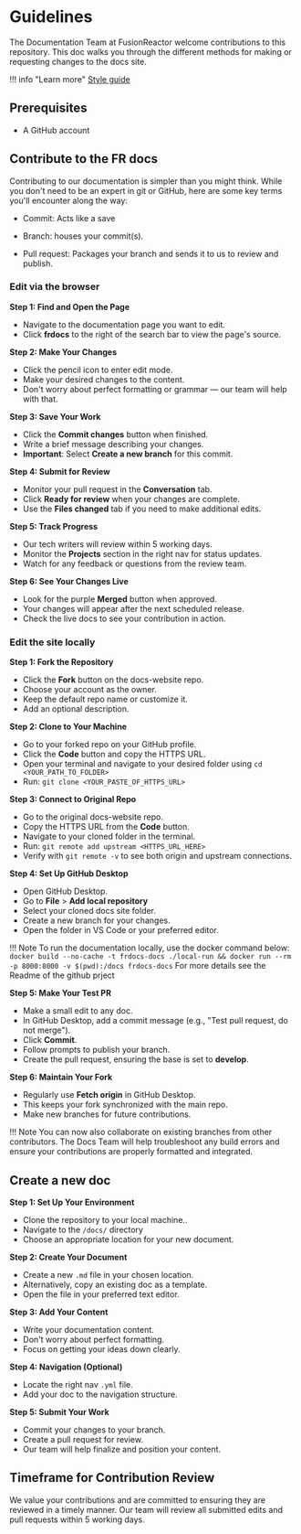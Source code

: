 # Guidelines

The Documentation Team at FusionReactor welcome contributions to this repository. This doc walks you through the different methods for making or requesting changes to the docs site. 

!!! info "Learn more"
    [Style guide](/frdocs/Contribute/style-guide/overview/)
## Prerequisites

* A GitHub account


## Contribute to the FR docs

Contributing to our documentation is simpler than you might think. While you don't need to be an expert in git or GitHub, here are some key terms you'll encounter along the way:

* Commit: Acts like a save

* Branch: houses your commit(s).

* Pull request: Packages your branch and sends it to us to review and publish.

### Edit via the browser

**Step 1: Find and Open the Page**

- Navigate to the documentation page you want to edit.
- Click **frdocs** to the right of the search bar to view the page's source.


**Step 2: Make Your Changes**

- Click the pencil icon to enter edit mode.
- Make your desired changes to the content.
- Don't worry about perfect formatting or grammar — our team will help with that.

**Step 3: Save Your Work**

- Click the **Commit changes** button when finished.
- Write a brief message describing your changes.
- **Important**: Select **Create a new branch** for this commit.

**Step 4: Submit for Review**

- Monitor your pull request in the **Conversation** tab.
- Click **Ready for review** when your changes are complete.
- Use the **Files changed** tab if you need to make additional edits.

**Step 5: Track Progress**

- Our tech writers will review within 5 working days.
- Monitor the **Projects** section in the right nav for status updates.
- Watch for any feedback or questions from the review team.

**Step 6: See Your Changes Live**

- Look for the purple **Merged** button when approved.
- Your changes will appear after the next scheduled release.
- Check the live docs to see your contribution in action.


### Edit the site locally


**Step 1: Fork the Repository**

- Click the **Fork** button on the docs-website repo.
- Choose your account as the owner.
- Keep the default repo name or customize it.
- Add an optional description.

**Step 2: Clone to Your Machine**

- Go to your forked repo on your GitHub profile.
- Click the **Code** button and copy the HTTPS URL.
- Open your terminal and navigate to your desired folder using `cd <YOUR_PATH_TO_FOLDER>`
- Run: `git clone <YOUR_PASTE_OF_HTTPS_URL>`

**Step 3: Connect to Original Repo**

- Go to the original docs-website repo.
- Copy the HTTPS URL from the **Code** button.
- Navigate to your cloned folder in the terminal.
- Run: `git remote add upstream <HTTPS_URL_HERE>`
- Verify with `git remote -v` to see both origin and upstream connections.

**Step 4: Set Up GitHub Desktop**

- Open GitHub Desktop.
- Go to **File** > **Add local repository**
- Select your cloned docs site folder.
- Create a new branch for your changes.
- Open the folder in VS Code or your preferred editor.

!!! Note
    To run the documentation locally, use the docker command below:
    ```docker build --no-cache -t frdocs-docs ./local-run && docker run --rm -p 8000:8000 -v $(pwd):/docs frdocs-docs```
    For more details see the Readme of the github prject

**Step 5: Make Your Test PR**

- Make a small edit to any doc.
- In GitHub Desktop, add a commit message (e.g., "Test pull request, do not merge").
- Click **Commit**.
- Follow prompts to publish your branch.
- Create the pull request, ensuring the base is set to **develop**.

**Step 6: Maintain Your Fork**

- Regularly use **Fetch origin** in GitHub Desktop.
- This keeps your fork synchronized with the main repo.
- Make new branches for future contributions.

!!! Note
    You can now also collaborate on existing branches from other contributors. The Docs Team will help troubleshoot any build errors and ensure your contributions are properly formatted and integrated.

## Create a new doc

**Step 1: Set Up Your Environment**

- Clone the repository to your local machine..
- Navigate to the `/docs/` directory
- Choose an appropriate location for your new document.

**Step 2: Create Your Document**

- Create a new `.md` file in your chosen location.
- Alternatively, copy an existing doc as a template.
- Open the file in your preferred text editor.

**Step 3: Add Your Content**

- Write your documentation content.
- Don't worry about perfect formatting.
- Focus on getting your ideas down clearly.

**Step 4: Navigation (Optional)**

- Locate the right nav `.yml` file.
- Add your doc to the navigation structure.

**Step 5: Submit Your Work**

- Commit your changes to your branch.
- Create a pull request for review.
- Our team will help finalize and position your content.

## Timeframe for Contribution Review

We value your contributions and are committed to ensuring they are reviewed in a timely manner. Our team will review all submitted edits and pull requests within 5 working days.





